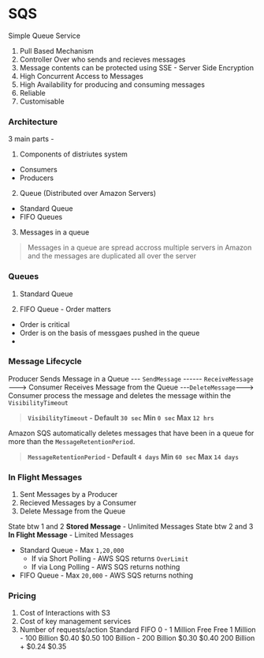 # SQS
Simple Queue Service
1. Pull Based Mechanism
2. Controller Over who sends and recieves messages
3. Message contents can be protected using SSE - Server Side Encryption
4. High Concurrent Access to Messages
5. High Availability for producing and consuming messages
6. Reliable
7. Customisable

### Architecture
3 main parts -
1. Components of distriutes system
  - Consumers
  - Producers
2. Queue (Distributed over Amazon Servers)
  - Standard Queue
  - FIFO Queues
3. Messages in a queue

> Messages in a queue are spread accross multiple servers in Amazon and the messages are duplicated all over the server

### Queues
1. Standard Queue 

2. FIFO Queue - Order matters
  - Order is critical
  - Order is on the basis of messgaes pushed in the queue
  - 

### Message Lifecycle
Producer Sends Message in a Queue --- `SendMessage` ------ `ReceiveMessage` ---> Consumer Receives Message from the Queue ---`DeleteMessage`---> Consumer process the message and deletes the message within the `VisibilityTimeout`

> **`VisibilityTimeout` - Default `30 sec` Min `0 sec` Max `12 hrs`**

Amazon SQS automatically deletes messages that have been in a queue for more than the `MessageRetentionPeriod`.

> **`MessageRetentionPeriod` - Default `4 days` Min `60 sec` Max `14 days`**

### In Flight Messages
1. Sent Messages by a Producer
2. Recieved Messages by a Consumer
3. Delete Message from the Queue

State btw 1 and 2 **Stored Message** - Unlimited Messages
State btw 2 and 3 **In Flight Message** - Limited Messages
  - Standard Queue - Max `1,20,000`
    - If via Short Polling - AWS SQS returns `OverLimit`
    - If via Long Polling - AWS SQS returns nothing
  - FIFO Queue - Max `20,000` - AWS SQS returns nothing

### Pricing
1. Cost of Interactions with S3
2. Cost of key management services
3. Number of requests/action     Standard       FIFO 
   0 - 1 Million                  Free         Free
   1 Million - 100 Billion        $0.40        $0.50
   100 Billion - 200 Billion      $0.30        $0.40
   200 Billion +                  $0.24        $0.35
